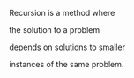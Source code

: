 Recursion is a method where 

the solution to a problem 

depends on solutions to smaller 

instances of the same problem.
